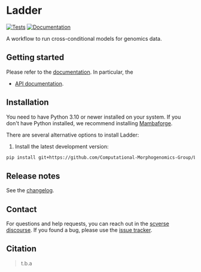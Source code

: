 # Ladder

[![Tests][badge-tests]][link-tests]
[![Documentation][badge-docs]][link-docs]

[badge-tests]: https://img.shields.io/github/actions/workflow/status/Computational-Morphogenomics-Group/Ladder/test.yaml?branch=main
[link-tests]: https://github.com/Computational-Morphogenomics-Group/Ladder/actions/workflows/test.yml
[badge-docs]: https://img.shields.io/readthedocs/Ladder

A workflow to run cross-conditional  models for genomics data.

## Getting started

Please refer to the [documentation][link-docs]. In particular, the

-   [API documentation][link-api].

## Installation

You need to have Python 3.10 or newer installed on your system. If you don't have
Python installed, we recommend installing [Mambaforge](https://github.com/conda-forge/miniforge#mambaforge).

There are several alternative options to install Ladder:

<!--
1) Install the latest release of `Ladder` from [PyPI][link-pypi]:

```bash
pip install Ladder
```
-->

1. Install the latest development version:

```bash
pip install git+https://github.com/Computational-Morphogenomics-Group/Ladder.git@main
```

## Release notes

See the [changelog][changelog].

## Contact

For questions and help requests, you can reach out in the [scverse discourse][scverse-discourse].
If you found a bug, please use the [issue tracker][issue-tracker].

## Citation

> t.b.a

[scverse-discourse]: https://discourse.scverse.org/
[issue-tracker]: https://github.com/Computational-Morphogenomics-Group/Ladder/issues
[changelog]: https://Ladder.readthedocs.io/latest/changelog.html
[link-docs]: https://Ladder.readthedocs.io
[link-api]: https://Ladder.readthedocs.io/latest/api.html
[link-pypi]: https://pypi.org/project/Ladder

